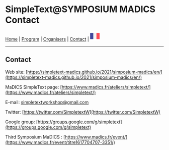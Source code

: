 
# SimpleText@SYMPOSIUM MADICS Contact

[Home](./) | [Program](./program) | [Organisers](./organisers) | [Contact](./contact) | [<img src="../FR.png" width="30">](../fr/contacts)

---
## Contact

Web site: [https://simpletext-madics.github.io/2021/simposium-madics/en/](https://simpletext-madics.github.io/2021/simposium-madics/en/)

MaDICS SimpleText page: [https://www.madics.fr/ateliers/simpletext/](https://www.madics.fr/ateliers/simpletext/) 

E-mail: [simpletextworkshop@gmail.com](mailto:simpletextworkshop@gmail.com) 

Twitter: [https://twitter.com/SimpletextW](https://twitter.com/SimpletextW)  

Google group: [https://groups.google.com/g/simpletext](https://groups.google.com/g/simpletext)  

Third Symposium MaDICS : [https://www.madics.fr/event/](https://www.madics.fr/event/titre1617704707-3351/)
